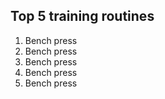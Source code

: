 ## Top 5 training routines

1. Bench press
2. Bench press
3. Bench press
4. Bench press
5. Bench press

